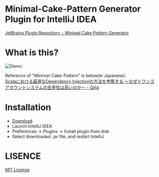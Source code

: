 # Minimal-Cake-Pattern Generator Plugin for IntelliJ IDEA

[JetBrains Plugin Repository :: Minimal Cake Pattern Generator](https://plugins.jetbrains.com/plugin/8602?pr=idea)

# What is this?

![Demo](https://dl.dropboxusercontent.com/u/26228820/gif/scala-minimal-cake-pattern-idea.gif)

Reference of "Minimal-Cake-Pattern" is below(in Japanese).  
[Scalaにおける最適なDependency Injectionの方法を考察する 〜なぜドワンゴアカウントシステムの生産性は高いのか〜 - Qiita](http://qiita.com/pab_tech/items/1c0bdbc8a61949891f1f)

# Installation

- [Download](https://github.com/petitviolet/minimal-cake-pattern-generator-scala-idea/blob/master/Scala-MinimalCakeGenerator.jar?raw=true)
- Launch IntelliJ IDEA
- Preferences -> Plugins -> Install plugin from disk
- Select downloaded .jar file, and restart IntelliJ.

# LISENCE

[MIT License](http://petitviolet.mit-license.org/)

